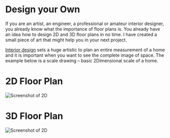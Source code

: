 Design your Own
======

If you are an artist, an engineer, a professional or amateur interior designer, you already know what the importance of floor plans is. You already have an idea how to design 2D and 3D floor plans in no time. I have created a small piece of art that might help you in your next project. 

[Interior design](http://www.0932design.sg/) sets a huge artistic to plan an entire measurement of a home and it is important when you want to see the complete image of space. The example below is a scale drawing – basic 2Dimensional scale of a home.

2D Floor Plan
======
![Screenshot of 2D](http://sub-zeroanimation.com/wp-content/gallery/private-residential-house-2d-floor-plans/3d-studio-ho-chi-minh-private-residential-house-2d-floor-plans-7.jpg)

3D Floor Plan
======
![Screenshot of 2D](http://wazocommunications.com/wp-content/uploads/2013/02/5th-without-water-mark.jpg)
